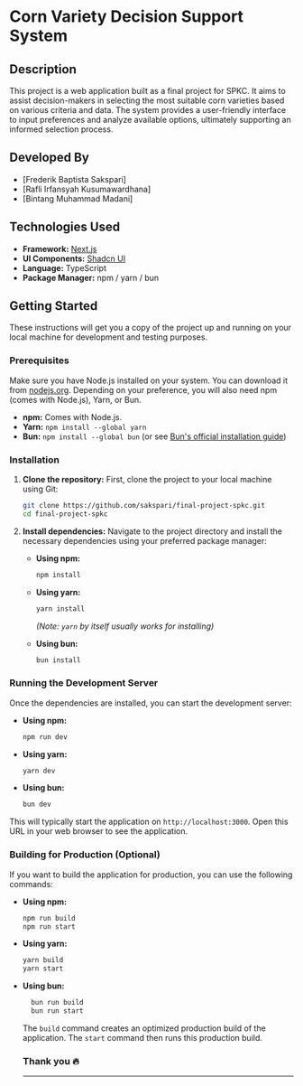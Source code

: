 # Corn Variety Decision Support System

## Description

This project is a web application built as a final project for SPKC. It aims to assist decision-makers in selecting the most suitable corn varieties based on various criteria and data. The system provides a user-friendly interface to input preferences and analyze available options, ultimately supporting an informed selection process.

## Developed By

- [Frederik Baptista Sakspari]
- [Rafli Irfansyah Kusumawardhana]
- [Bintang Muhammad Madani]

## Technologies Used

- **Framework:** [Next.js](https://nextjs.org/)
- **UI Components:** [Shadcn UI](https://ui.shadcn.com/)
- **Language:** TypeScript
- **Package Manager:** npm / yarn / bun

## Getting Started

These instructions will get you a copy of the project up and running on your local machine for development and testing purposes.

### Prerequisites

Make sure you have Node.js installed on your system. You can download it from [nodejs.org](https://nodejs.org/).
Depending on your preference, you will also need npm (comes with Node.js), Yarn, or Bun.

- **npm:** Comes with Node.js.
- **Yarn:** `npm install --global yarn`
- **Bun:** `npm install --global bun` (or see [Bun's official installation guide](https://bun.sh/docs/installation))

### Installation

1.  **Clone the repository:**
    First, clone the project to your local machine using Git:

    ```bash
    git clone https://github.com/sakspari/final-project-spkc.git
    cd final-project-spkc
    ```

2.  **Install dependencies:**
    Navigate to the project directory and install the necessary dependencies using your preferred package manager:

    - **Using npm:**

      ```bash
      npm install
      ```

    - **Using yarn:**

      ```bash
      yarn install
      ```

      _(Note: `yarn` by itself usually works for installing)_

    - **Using bun:**
      ```bash
      bun install
      ```

### Running the Development Server

Once the dependencies are installed, you can start the development server:

- **Using npm:**

  ```bash
  npm run dev
  ```

- **Using yarn:**

  ```bash
  yarn dev
  ```

- **Using bun:**
  ```bash
  bun dev
  ```

This will typically start the application on `http://localhost:3000`. Open this URL in your web browser to see the application.

### Building for Production (Optional)

If you want to build the application for production, you can use the following commands:

- **Using npm:**

  ```bash
  npm run build
  npm run start
  ```

- **Using yarn:**

  ```bash
  yarn build
  yarn start
  ```

- **Using bun:**

  ```bash
    bun run build
    bun run start
  ```

  The `build` command creates an optimized production build of the application. The `start` command then runs this production build.

  ### Thank you 🔥

  ***
